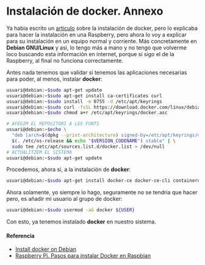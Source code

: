 # Instalación de docker. Annexo

Ya habia escrito un [articulo](/2020-03-08-rpi-usando-docker) sobre la instalación de docker, pero lo explicaba para hacer la instalación en una Raspberry, pero ahora lo voy a explicar para su instalación en un equipo normal y corriente. Más concretamente en **Debian GNU/Linux** y asi, lo tengo más a mano y no tengo que volverme loco buscando esta información en internet, porque si sigo el de la Raspberry, al final no funciona correctamente.

<!--more-->

Antes nada tenemos que validar si tenemos las aplicaciones necesarias para poder, al menos, instalar **docker**:
```bash
usuari@debian:~$sudo apt-get update
usuari@debian:~$sudo apt-get install ca-certificates curl
usuari@debian:~$sudo install -m 0755 -d /etc/apt/keyrings
usuari@debian:~$sudo curl -fsSL https://download.docker.com/linux/debian/gpg -o /etc/apt/keyrings/docker.asc
usuari@debian:~$sudo chmod a+r /etc/apt/keyrings/docker.asc

# AFEGIM EL REPOSITORI A LES FONTS
usuari@debian:~$echo \
  "deb [arch=$(dpkg --print-architecture) signed-by=/etc/apt/keyrings/docker.asc] https://download.docker.com/linux/debian \
  $(. /etc/os-release && echo "$VERSION_CODENAME") stable" | \
  sudo tee /etc/apt/sources.list.d/docker.list > /dev/null
# ACTUALITZEM EL SISTEMA
usuari@debian:~$sudo apt-get update
```
Procedemos, ahora si, a la instalación de **docker**:
```bash
usuari@debian:~$sudo apt-get install docker-ce docker-ce-cli containerd.io docker-compose-plugin
```
Ahora solamente, yo siempre lo hago, seguramente no se tendria que hacer pero, es añadir mi usuario al grupo de docker:
```bash
usuari@debian:~$sudo usermod -aG docker ${USER}
```
Con esto, ya tenemos instalado **docker** en nuestro sistema.
#### Referencia
- [Install docker on Debian](https://docs.docker.com/engine/install/debian)
- [Raspberry Pi. Pasos para instalar Docker en Raspbian](/2020-03-08-rpi-usando-docker)

